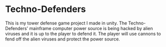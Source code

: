 # Techno-Defenders
This is my tower defense game project I made in unity. The Techno-Defenders' mainframe computer power source is being hacked by alien viruses and it is up to the player to defend it. The player will use cannons to fend off the alien viruses and protect the power source.
